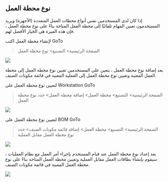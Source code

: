 ## نوع محطة العمل

إذا كان لدى المستخدمين نفس أنواع محطات العمل المتعددة (الأجهزة) ويريد المستخدمون تعيين المهام تلقائيًا إلى محطة العمل المتاحة بناءً على نوع محطة العمل ، فإن هذه الميزة هي الخيار الأفضل لهم.

لإنشاء محطة العمل اكتب GoTo

> الصفحة الرئيسية> التصنيع> نوع محطة العمل

![](https://docs.erpnext.com/private/files/workstation-type.png)

بعد إضافة نوع محطة العمل ، يتعين على المستخدمين تعيين نوع محطة العمل إلى محطة العمل المعنية وتعيين نوع محطة العمل إلى العملية المعنية في قائمة مكونات الصنف.

لتعيين نوع محطة العمل على Workstation GoTo

> الصفحة الرئيسية> التصنيع> محطة العمل> إضافة محطة العمل> حدد نوع محطة العمل

![](https://docs.erpnext.com/private/files/workstation-link-workstation-type.png)

لتعيين نوع محطة العمل على BOM GoTo

> الصفحة الرئيسية> التصنيع> محطة العمل> إضافة قائمة مكونات الصنف> حدد نوع محطة العمل مقابل العملية

![](https://docs.erpnext.com/private/files/bom-workstation-type.png)

بعد إعداد نوع محطة العمل عند قيام المستخدم بإجراء أمر العمل مع نظام العمليات ، سيقوم بإنشاء بطاقات العمل مقابل العملية وتعيين محطة العمل المتاحة بناءً على نوع محطة العمل المعينة في قائمة مكونات الصنف.

![](https://docs.erpnext.com/private/files/job-card-workstation-type.png)